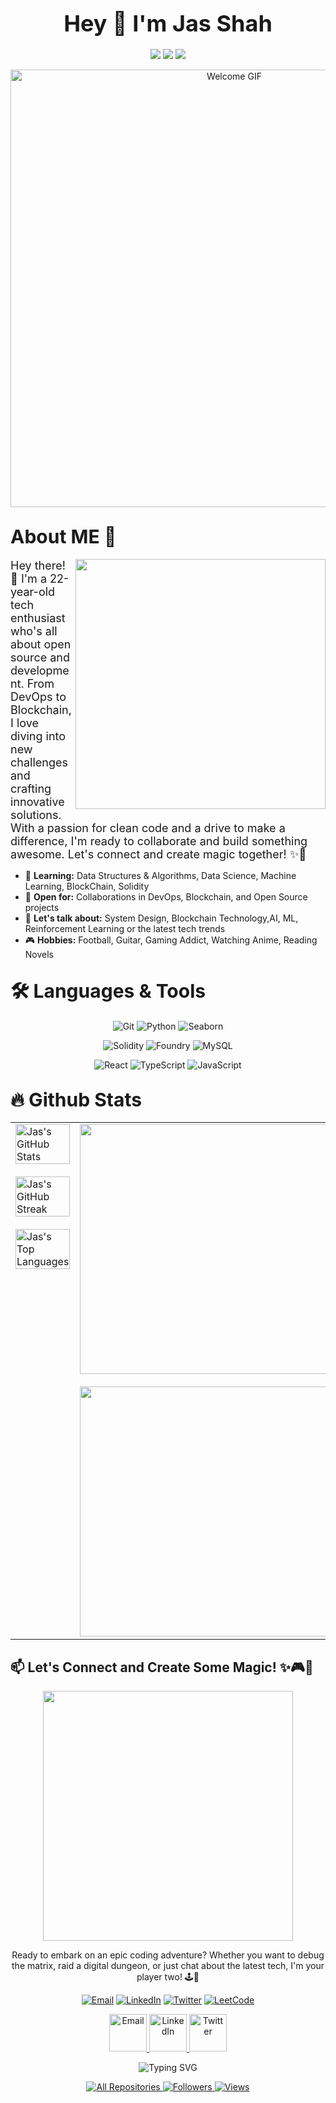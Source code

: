 # <div align="center" style="font-size: 36px;">Hey 👋 I'm Jas Shah</div>

<p align="center">
  <a href="mailto:jasdhiren.shah@stonybrook.edu"><img src="https://img.shields.io/badge/Email-jasdhiren.shah%40stonybrook.edu-blue?style=flat-square&logo=gmail" style="font-size: 20px;"></a>
  <a href="https://www.linkedin.com/in/jas-shah-709854233/"><img src="https://img.shields.io/badge/LinkedIn-Jas%20Shah-blue?style=flat-square&logo=linkedin" style="font-size: 20px;"></a>
  <a href="https://x.com/Jas529"><img src="https://img.shields.io/badge/Twitter-@Jas529-blue?style=flat-square&logo=twitter" style="font-size: 20px;"></a>
</p>

<div align="center">
  <img src="https://media.giphy.com/media/v1.Y2lkPTc5MGI3NjExejhydWFvc3JxZDhnNTU4NjF5dXo5cXl2Y3YxanhkM2JiMGh2dHg5dSZlcD12MV9naWZzX3NlYXJjaCZjdD1n/cXWakqw2hEr8aN5m2B/giphy.gif" alt="Welcome GIF" width="700" >
</div>

## <span style="font-size: 30px;">About ME 💬</span>

<img align="right" src="https://media2.giphy.com/media/v1.Y2lkPTc5MGI3NjExazNkaWh0bWp2N2txMWF2cHd6NnF5dnhqbHNpbzJkMXoyZ2NyN3hqdyZlcD12MV9pbnRlcm5hbF9naWZfYnlfaWQmY3Q9Zw/pHZ8BBgLaXPliFNudh/giphy.gif" width="400">

<span style="font-size: 18px;">
Hey there! 👋 I'm a 22-year-old tech enthusiast who's all about open source and development. From DevOps to Blockchain, I love diving into new challenges and crafting innovative solutions. With a passion for clean code and a drive to make a difference, I'm ready to collaborate and build something awesome. Let's connect and create magic together! ✨🚀
</span>

- 🌱 **Learning:** Data Structures & Algorithms, Data Science, Machine Learning, BlockChain, Solidity
- 💼 **Open for:** Collaborations in DevOps, Blockchain, and Open Source projects
- 💬 **Let's talk about:** System Design, Blockchain Technology,AI, ML, Reinforcement Learning or the latest tech trends
- 🎮 **Hobbies:** Football, Guitar, Gaming Addict, Watching Anime, Reading Novels

## <span style="font-size: 30px;">🛠️ Languages & Tools</span>

<p align="center">
  <img src="https://img.shields.io/badge/Git-F05032?style=for-the-badge&logo=git&logoColor=white" alt="Git" />
  <img src="https://img.shields.io/badge/Python-3776AB?style=for-the-badge&logo=python&logoColor=white" alt="Python">
  <img src="https://img.shields.io/badge/Seaborn-00C853?style=for-the-badge&logo=data:image/png;base64,iVBORw0KGgoAAAANSUhEUgAAABAAAAAQCAYAAAAf8/9hAAAAVUlEQVR42mNgGAWjYBSMglEwC2FgAiaKARLEVAxmDAaMKwAZI2BqAGJWqAIIowDkCo4ZIJqABlQwDKGqAEmICmD6EwggFQOAGh3Q3UTe6dGAAAAAElFTkSuQmCC&logoColor=white" alt="Seaborn" />
  
</p>
<p align="center">
  <img src="https://img.shields.io/badge/Solidity-363636?style=for-the-badge&logo=solidity&logoColor=white" alt="Solidity" />
  <img src="https://img.shields.io/badge/Foundry-000000?style=for-the-badge&logo=ethereum&logoColor=white" alt="Foundry" />
  <img src="https://img.shields.io/badge/SQL-4479A1?style=for-the-badge&logo=mysql&logoColor=black&labelColor=white&color=orange" alt="MySQL" />
</p>
<p align="center">
  <img src="https://img.shields.io/badge/React-20232A?style=for-the-badge&logo=react&logoColor=61DAFB" alt="React" />
  <img src="https://img.shields.io/badge/TypeScript-007ACC?style=for-the-badge&logo=typescript&logoColor=white" alt="TypeScript" />
  <img src="https://img.shields.io/badge/JavaScript-F7DF1E?style=for-the-badge&logo=javascript&logoColor=black" alt="JavaScript" />
</p>

## <span style="font-size: 30px;">🔥 Github Stats</span>

<div align="center">
  <table>
    <tr>
      <td width="50%" valign="top">
        <img src="https://github-readme-stats.vercel.app/api?username=Arbiter09&show_icons=true&theme=tokyonight&hide_border=true" alt="Jas's GitHub Stats" width="100%"/>
        <img src="https://github-readme-streak-stats.herokuapp.com/?user=Arbiter09&theme=tokyonight&hide_border=true" alt="Jas's GitHub Streak" width="100%" style="margin-top: 20px;" />
        <img src="https://github-readme-stats.vercel.app/api/top-langs/?username=Arbiter09&layout=compact&theme=tokyonight&hide_border=true" alt="Jas's Top Languages" width="100%" style="margin-top: 20px;" />
      </td>
      <td width="50%" valign="top">
        <div align="right">
          <img src="https://github.com/Xx-Ashutosh-xX/Xx-Ashutosh-xX/blob/master/assets/13626.gif" width="400">
        </div>
        <div align="right" style="margin-top: 20px;">
          <img src="https://media.giphy.com/media/13GIgrGdslD9oQ/giphy.gif" width="400">
        </div>
      </td>
    </tr>
  </table>
</div>


## 📫 Let's Connect and Create Some Magic! ✨🎮🚀

<div align="center">
  <img src="https://github.com/Xx-Ashutosh-xX/Xx-Ashutosh-xX/blob/master/assets/93195.gif" width="400">
  <p>Ready to embark on an epic coding adventure? Whether you want to debug the matrix, raid a digital dungeon, or just chat about the latest tech, I'm your player two! 🕹️👾</p>
</div>

<div align="center">

  [![Email](https://img.shields.io/badge/Email-FF4500?style=for-the-badge&logo=gmail&logoColor=white)](mailto:jasdhiren.shah@stonybrook.edu)
  [![LinkedIn](https://img.shields.io/badge/LinkedIn-0077B5?style=for-the-badge&logo=linkedin&logoColor=white)](https://www.linkedin.com/in/jas-shah-709854233/)
  [![Twitter](https://img.shields.io/badge/Twitter-1DA1F2?style=for-the-badge&logo=twitter&logoColor=white)](https://x.com/Jas529)
  [![LeetCode](https://img.shields.io/badge/LeetCode-FFA116?style=for-the-badge&logo=leetcode&logoColor=white)](https://leetcode.com/u/Jas_009/)

  <a href="mailto:jasdhiren.shah@stonybrook.edu">
    <img src="https://media.giphy.com/media/KxlbRn0HuTW7gZID83/giphy.gif" width="60" height="60" alt="Email">
  </a>
  <a href="https://www.linkedin.com/in/jas-shah-709854233/">
    <img src="https://media.giphy.com/media/HQTYdpx1yhxWpugAi2/giphy.gif" width="60" height="60" alt="LinkedIn">
  </a>
  <a href="https://x.com/Jas529">
    <img src="https://media.giphy.com/media/H508mck9ufO9q6z76O/giphy.gif" width="60" height="60" alt="Twitter">
  </a>


</div>

<div align="center">

  ![Typing SVG](https://readme-typing-svg.herokuapp.com?font=Fira+Code&pause=1000&color=00FF00&center=true&vCenter=true&width=435&lines=Debugging+the+universe...;Compiling+cosmic+code...;Decrypting+alien+transmissions...;Loading+next+adventure...)

</div>

<p align="center">
  <a href="https://github.com/Arbiter09?tab=repositories&sort=stargazers">
    <img alt="All Repositories" title="All Repos" src="https://custom-icon-badges.herokuapp.com/badge/-All%20Repos-2962FF?style=for-the-badge&logoColor=white&logo=repo"/>
  </a>
  <a href="https://github.com/Arbiter09?tab=followers">
    <img alt="Followers" title="Follow me on Github" src="https://custom-icon-badges.herokuapp.com/github/followers/Arbiter09?color=236ad3&labelColor=1155ba&style=for-the-badge&logo=person-add&label=Follow&logoColor=white"/>
  </a>
  <a href="https://github.com/Arbiter09">
    <img alt="Views" title="GitHub Profile Views" src="https://komarev.com/ghpvc/?username=Arbiter09&style=for-the-badge"/>
  </a>
</p>
